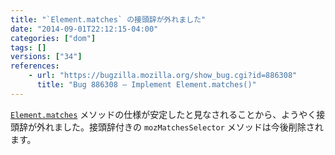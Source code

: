 ```yaml
---
title: "`Element.matches` の接頭辞が外れました"
date: "2014-09-01T22:12:15-04:00"
categories: ["dom"]
tags: []
versions: ["34"]
references:
    - url: "https://bugzilla.mozilla.org/show_bug.cgi?id=886308"
      title: "Bug 886308 – Implement Element.matches()"
---
```

[`Element.matches`](https://developer.mozilla.org/docs/Web/API/Element.matches) メソッドの仕様が安定したと見なされることから、ようやく接頭辞が外れました。接頭辞付きの `mozMatchesSelector` メソッドは今後削除されます。
